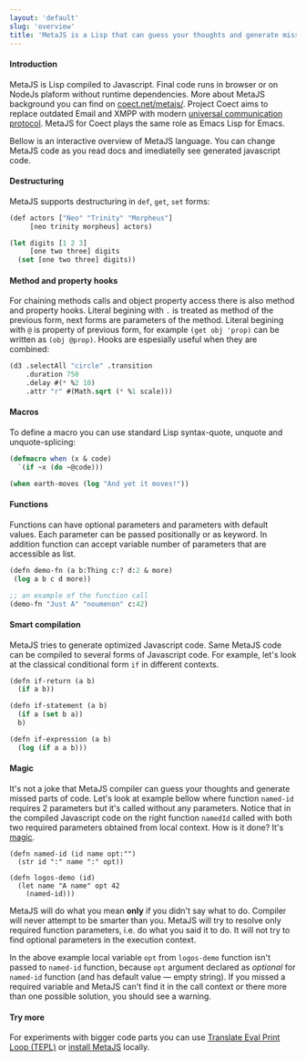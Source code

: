 ```yaml
---
layout: 'default'
slug: 'overview'
title: 'MetaJS is a Lisp that can guess your thoughts and generate missed code'
---
```


#### Introduction

MetaJS is Lisp compiled to Javascript. Final code runs in browser or on NodeJs
plaform without runtime dependencies. More about MetaJS background you can find
on [coect.net/metajs/](http://www.coect.net/metajs/). Project Coect aims to
replace outdated Email and XMPP with modern [universal communication
protocol](http://www.coect.net/). MetaJS for Coect plays the same role as Emacs
Lisp for Emacs.

Bellow is an interactive overview of MetaJS language. You can change MetaJS
code as you read docs and imediatelly see generated javascript code.


#### Destructuring

MetaJS supports destructuring in `def`, `get`, `set` forms:

```lisp
(def actors ["Neo" "Trinity" "Morpheus"]
     [neo trinity morpheus] actors)

(let digits [1 2 3]
     [one two three] digits
  (set [one two three] digits))
```


#### Method and property hooks

For chaining methods calls and object property access there is also method and
property hooks. Literal begining with `.` is treated as method of the previous
form, next forms are parameters of the method. Literal begining with `@` is
property of previous form, for example `(get obj 'prop)` can be written as `(obj
@prop)`. Hooks are espesially useful when they are combined:

```lisp
(d3 .selectAll "circle" .transition
    .duration 750
    .delay #(* %2 10)
    .attr "r" #(Math.sqrt (* %1 scale)))
```

#### Macros

To define a macro you can use standard Lisp syntax-quote, unquote and unquote-splicing:

```lisp
(defmacro when (x & code)
  `(if ~x (do ~@code)))

(when earth-moves (log "And yet it moves!"))
```

#### Functions

Functions can have optional parameters and parameters with default values. Each
parameter can be passed positionally or as keyword. In addition function can
accept variable number of parameters that are accessible as list.


```lisp
(defn demo-fn (a b:Thing c:? d:2 & more)
 (log a b c d more))

;; an example of the function call
(demo-fn "Just A" "noumenon" c:42)
```

#### Smart compilation

MetaJS tries to generate optimized Javascript code. Same MetaJS code can be
compiled to several forms of Javascript code. For example, let's look at the
classical conditional form `if` in different contexts.

```lisp
(defn if-return (a b)
  (if a b))
```

```lisp
(defn if-statement (a b)
  (if a (set b a))
  b)
```

```lisp
(defn if-expression (a b)
  (log (if a a b)))
```

<h4 id="magic">Magic</h4>

It's not a joke  that MetaJS compiler can guess your thoughts and generate
missed parts of code. Let's look at example bellow where function `named-id`
requires 2 parameters but it's called without any parameters. Notice that in the
compiled Javascript code on the right function `namedId` called with both two
required parameters obtained from local context. How is it done?  It's
[magic](http://www.coect.net/metajs/).

```
(defn named-id (id name opt:"")
  (str id ":" name ":" opt))

(defn logos-demo (id)
  (let name "A name" opt 42
    (named-id)))
```

MetaJS will do what you mean **only** if you didn't say what to do. Compiler will
never attempt to be smarter than you. MetaJS will try to resolve only required
function parameters, i.e. do what you said it to do. It will not try to find
optional parameters in the execution context.

In the above example local variable `opt` from `logos-demo` function isn't passed to
`named-id` function, because `opt` argument declared as *optional* for
`named-id` function (and has default value &mdash; empty string). If you missed a required
variable and MetaJS can't find it in the call context or there more than one
possible solution, you should see a warning.

#### Try more

For experiments with bigger code parts you can use [Translate Eval
Print Loop (TEPL)](/tepl/) or [install
MetaJS](https://github.com/dogada/metajs#how-to-install-and-try-metajs) locally.
